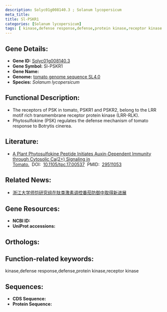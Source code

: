 ```yaml
---
description: Solyc01g008140.3 ; Solanum lycopersicum
meta_title:
title: Sl-PSKR1
categories: [Solanum lycopersicum]
tags: [ kinase,defense response,defense,protein kinase,receptor kinase ]
---
```


## Gene Details:
- **Gene ID:**	[Solyc01g008140.3]()
- **Gene Symbol:** Sl-PSKR1
- **Gene Name:** 
- **Genome:** [tomato genome sequence SL4.0]()
- **Species:** *Solanum lycopersicum*

## Functional Description:
   - The receptors of PSK in tomato, PSKR1 and PSKR2, belong to the LRR motif rich transmembrane receptor protein kinase (LRR-RLK).
   - Phytosulfokine (PSK) regulates the defense mechanism of tomato response to Botrytis cinerea.

## Literature:
   - [A Plant Phytosulfokine Peptide Initiates Auxin-Dependent Immunity through Cytosolic Ca(2+) Signaling in Tomato.]( https://academic.oup.com/plcell/article/30/3/652/6099219?login=true)&nbsp;&nbsp;DOI:&nbsp;&nbsp;[10.1105/tpc.17.00537](https://academic.oup.com/plcell/article/30/3/652/6099219?login=true)&nbsp;&nbsp;PMID:&nbsp;&nbsp;[29511053](https://pubmed.ncbi.nlm.nih.gov/29511053/)

## Related News:
   - [浙江大学师恺研究组在肽类激素调控番茄防御中取得新进展](https://mp.weixin.qq.com/s?__biz=MzIyOTY2NDYyNQ==&mid=2247488365&idx=1&sn=88874afb6ecdcf29fbf981cb84ef5ae2&chksm=e8be6173dfc9e8659615895e602c64c54c1ce792e4e071e2b2c600e2376060666066a3c9df46&scene=27#wechat_redirect)

## Gene Resources:
- **NCBI ID:** [](https://www.ncbi.nlm.nih.gov/gene/?term=)
- **UniProt accessions:** [](https://www.uniprot.org/uniprotkb//entry)

## Orthologs:

## Function-related keywords:
kinase,defense response,defense,protein kinase,receptor kinase

## Sequences:
- **CDS Sequence:**
- **Protein Sequence:**

